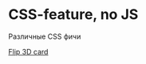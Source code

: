 # CSS-feature, no JS
Различные CSS фичи 

[Flip 3D card](https://zet777.github.io/css-feature/css_Flip3D-card.html)
